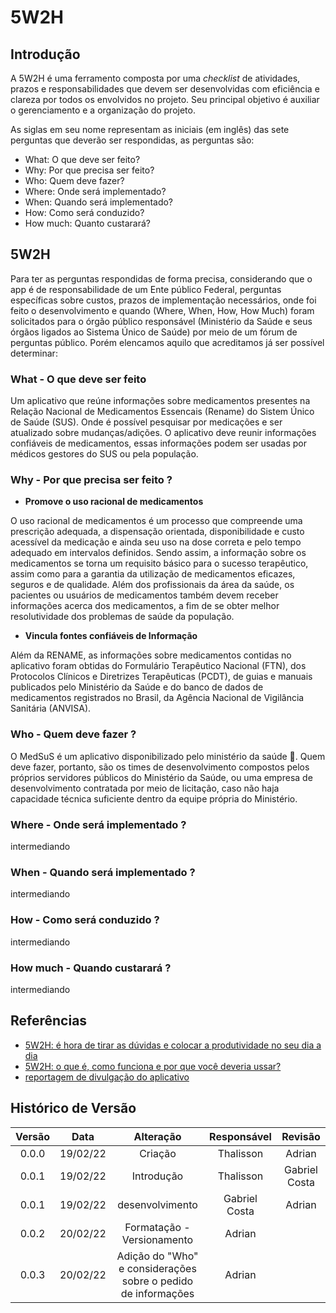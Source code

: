 # 5W2H

## Introdução

A 5W2H é uma ferramento composta por uma *checklist* de atividades, prazos e responsabilidades que devem ser desenvolvidas com eficiência e clareza por todos os envolvidos no projeto. Seu principal objetivo é auxiliar o gerenciamento e a organização do projeto. 

As siglas em seu nome representam as iniciais (em inglês) das sete perguntas que deverão ser respondidas, as perguntas são:
- What: O que deve ser feito?
- Why: Por que precisa ser feito?
- Who: Quem deve fazer?
- Where: Onde será implementado?
- When: Quando será implementado?
- How: Como será conduzido?
- How much: Quanto custarará?

## 5W2H

Para ter as perguntas respondidas de forma precisa, considerando que o app é de responsabilidade de um Ente público Federal, perguntas específicas sobre custos, prazos de implementação necessários, onde foi feito o desenvolvimento e quando (Where, When, How, How Much) foram solicitados para o órgão público responsável (Ministério da Saúde e seus órgãos ligados ao Sistema Único de Saúde) por meio de um fórum de perguntas público. Porém elencamos aquilo que acreditamos já ser possível determinar:

### What - O que deve ser feito

Um aplicativo que reúne informações sobre medicamentos presentes na Relação Nacional de Medicamentos Essencais (Rename) do Sistem Único de Saúde (SUS). Onde é possível pesquisar por medicações e ser atualizado sobre mudanças/adições. O aplicativo deve reunir informações confiáveis de medicamentos, essas informações podem ser usadas por médicos gestores do SUS ou pela população.

### Why - Por que precisa ser feito ?

* **Promove o uso racional de medicamentos**

O uso racional de medicamentos é um processo que compreende uma prescrição adequada, a dispensação orientada,
disponibilidade e custo acessível da medicação e ainda seu uso na dose correta e pelo
tempo adequado em intervalos definidos. Sendo assim, a informação sobre os medicamentos se torna um
requisito básico para o sucesso terapêutico, assim como para a garantia da utilização de medicamentos eficazes, 
seguros e de qualidade. Além dos profissionais da área da saúde, os pacientes ou usuários de medicamentos também 
devem receber informações acerca dos medicamentos, a fim de se obter melhor resolutividade dos problemas de saúde da população.

* **Vincula fontes confiáveis de Informação**

Além da RENAME, as informações sobre medicamentos contidas no aplicativo foram obtidas do Formulário Terapêutico Nacional (FTN), dos Protocolos Clínicos e 
Diretrizes Terapêuticas (PCDT), de guias e manuais publicados pelo Ministério da Saúde e do banco de dados de medicamentos registrados no Brasil, da Agência 
Nacional de Vigilância Sanitária (ANVISA).

### Who - Quem deve fazer ?

O MedSuS é um aplicativo disponibilizado pelo ministério da saúde  . Quem deve fazer, portanto, são os times de desenvolvimento compostos pelos próprios servidores públicos do Ministério da Saúde, ou uma empresa de desenvolvimento contratada por meio de licitação, caso não haja capacidade técnica suficiente dentro da equipe própria do Ministério. 

### Where - Onde será implementado ?

intermediando

### When - Quando será implementado ? 

intermediando

### How - Como será conduzido ?

intermediando

### How much - Quando custarará ?

intermediando

## Referências
- [5W2H: é hora de tirar as dúvidas e colocar a produtividade no seu dia a dia](https://endeavor.org.br/pessoas/5w2h/)
- [5W2H: o que é, como funciona e por que você deveria ussar?](https://fia.com.br/blog/5w2h/)
- [reportagem de divulgação do aplicativo ](http://www.diariodecontagem.com.br/Materia/6534/17/medsus-o-aplicativo-dos-medicamentos/)


## Histórico de Versão

Versão|Data|Alteração|Responsável|Revisão|
:---:|:---:|:---:|:---:|:---:|
0.0.0|19/02/22|Criação|Thalisson| Adrian  |
0.0.1|19/02/22|Introdução|Thalisson|Gabriel Costa|
0.0.1|19/02/22|desenvolvimento|Gabriel Costa|Adrian |
0.0.2|20/02/22|Formatação - Versionamento|Adrian|  |
0.0.3|20/02/22|Adição do "Who" e considerações sobre o pedido de informações|Adrian|  |
